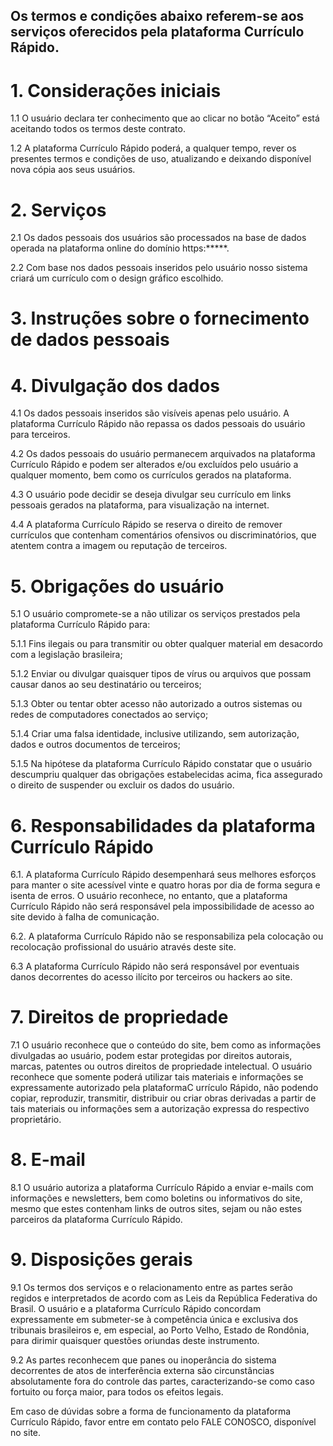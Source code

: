 
## Os termos e condições abaixo referem-se aos serviços oferecidos pela plataforma Currículo Rápido.
# 1. Considerações iniciais 

1.1 O usuário declara ter conhecimento que ao clicar no botão “Aceito” está aceitando todos os termos deste contrato. 

1.2 A plataforma Currículo Rápido poderá, a qualquer tempo, rever os presentes termos e condições de uso, atualizando e deixando disponível nova cópia aos seus usuários.

# 2. Serviços 

2.1 Os dados pessoais dos usuários são processados na base de dados operada na plataforma online do domínio https:*****. 

2.2 Com base nos dados pessoais inseridos pelo usuário nosso sistema criará um currículo com o design gráfico escolhido. 

 

# 3. Instruções sobre o fornecimento de dados pessoais 


 

# 4. Divulgação dos dados 

4.1 Os dados pessoais inseridos são visíveis apenas pelo usuário. A plataforma Currículo Rápido não repassa os dados pessoais do usuário para terceiros. 

4.2 Os dados pessoais do usuário permanecem arquivados na plataforma Currículo Rápido e podem ser alterados e/ou excluídos pelo usuário a qualquer momento, bem como os currículos gerados na plataforma. 

4.3 O usuário pode decidir se deseja divulgar seu currículo em links pessoais gerados na plataforma, para visualização na internet. 

4.4 A plataforma Currículo Rápido se reserva o direito de remover currículos que contenham comentários ofensivos ou discriminatórios, que atentem contra a imagem ou reputação de terceiros. 

 

# 5. Obrigações do usuário 

5.1 O usuário compromete-se a não utilizar os serviços prestados pela plataforma Currículo Rápido para: 

5.1.1 Fins ilegais ou para transmitir ou obter qualquer material em desacordo com a legislação brasileira;

5.1.2 Enviar ou divulgar quaisquer tipos de vírus ou arquivos que possam causar danos ao seu destinatário ou terceiros;

5.1.3 Obter ou tentar obter acesso não autorizado a outros sistemas ou redes de computadores conectados ao serviço;

5.1.4 Criar uma falsa identidade, inclusive utilizando, sem autorização, dados e outros documentos de terceiros;

5.1.5 Na hipótese da plataforma Currículo Rápido constatar que o usuário descumpriu qualquer das obrigações estabelecidas acima, fica assegurado o direito de suspender ou excluir os dados do usuário. 

 

# 6. Responsabilidades da plataforma Currículo Rápido

6.1. A plataforma Currículo Rápido desempenhará seus melhores esforços para manter o site acessível vinte e quatro horas por dia de forma segura e isenta de erros.  O usuário reconhece, no entanto, que a plataforma Currículo Rápido não será responsável pela impossibilidade de acesso ao site devido à falha de comunicação. 

6.2. A plataforma Currículo Rápido não se responsabiliza pela colocação ou recolocação profissional do usuário através deste site. 

6.3 A plataforma Currículo Rápido não será responsável por eventuais danos decorrentes do acesso ilícito por terceiros ou hackers ao site. 

 

# 7. Direitos de propriedade 

7.1 O usuário reconhece que o conteúdo do site, bem como as informações divulgadas ao usuário, podem estar protegidas por direitos autorais, marcas, patentes ou outros direitos de propriedade intelectual. O usuário reconhece que somente poderá utilizar tais materiais e informações se expressamente autorizado pela plataformaC urrículo Rápido, não podendo copiar, reproduzir, transmitir, distribuir ou criar obras derivadas a partir de tais materiais ou informações sem a autorização expressa do respectivo proprietário. 

 

# 8. E-mail 

8.1 O usuário autoriza a plataforma Currículo Rápido a enviar e-mails com informações e newsletters, bem como boletins ou informativos do site, mesmo que estes contenham links de outros sites, sejam ou não estes parceiros da plataforma Currículo Rápido. 

 

# 9. Disposições gerais 

9.1 Os termos dos serviços e o relacionamento entre as partes serão regidos e interpretados de acordo com as Leis da República Federativa do Brasil. O usuário e a plataforma Currículo Rápido concordam expressamente em submeter-se à competência única e exclusiva dos tribunais brasileiros e, em especial, ao Porto Velho, Estado de Rondônia, para dirimir quaisquer questões oriundas deste instrumento.

9.2 As partes reconhecem que panes ou inoperância do sistema decorrentes de atos de interferência externa são circunstâncias absolutamente fora do controle das partes, caracterizando-se como caso fortuito ou força maior, para todos os efeitos legais.

 

Em caso de dúvidas sobre a forma de funcionamento da plataforma Currículo Rápido, favor entre em contato pelo FALE CONOSCO, disponível no site.
